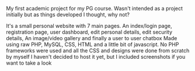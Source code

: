 My first academic project for my PG course. Wasn't intended as a project initially but as things developed I thought, why not?

It's a small personal website with 7 main pages. 
An index/login page, registration page, user dashboard, edit personal details, edit security details, An image/video gallery and finally a user to user chatbox
Made using raw PHP, MySQL, CSS, HTML and a little bit of javascript.
No PHP frameworks were used and all the CSS and designs were done from scratch by myself
I haven't decided to host it yet, but I included screenshots if you want to take a look

